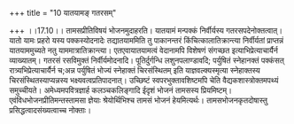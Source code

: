 +++
title = "10 यातयामङ् गतरसम्"

+++
।।17.10।। तामसप्रीतिविषयं भोजनमुदाहरति। यातयामं मन्पक्कं निर्वीर्यस्य
गतरसपदेनोक्तत्वात्। यातो यामः प्रहरो यस्य पक्कस्योदनादेः तद्यातयाममिति
तु पाकानन्तरं किंचित्कालातिक्रान्त्या निर्वीर्यतां प्राप्तन्नं
यातयाममुच्यते नतु याममात्रातिक्रान्त्या। एतएवायातयामत्वं वेदानामपि
विशेषणं संगच्छत इत्याभिप्रेत्याचार्यैर्न व्याख्यातम्। गतरसं रसविमुक्तं
निर्वीर्यमोदनादि। पूतिर्दुर्गन्धि लशुनपलाण्डावदि; पर्युषितं स्नेहानक्तं
पक्कंसत् रात्र्यभिप्रेत्याचार्यैर्न च;अन्न पर्युषितं भोज्यं स्नेहाक्तं
चिरसंस्थितम् इति याज्ञवल्क्यस्मृत्या स्नेहाक्तस्य
चिरसंस्थितस्याप्यन्नस्य भक्ष्यवत्वप्रतिपादनात्। उच्छिष्टं
स्वपरभुक्तावशिष्टमपि चेति वैद्यकशास्त्रोक्तमपथ्यं समुच्चीयते।
अमेध्यमपवित्रज्ञार्ह कलञ्चकलिङ्गादि ईदृशं भोजनं तामसस्य प्रियमिष्टम्।
एवंविधभोजनप्रीतिमन्तस्तामसा ज्ञेयाः श्रेयोर्थिभिश्च तामसं भोजनं
हेयमित्यर्थः। तामसभोजनकृतदोषास्तु प्रसिद्धत्वादसंख्यत्वाच्च नोक्ताः।
